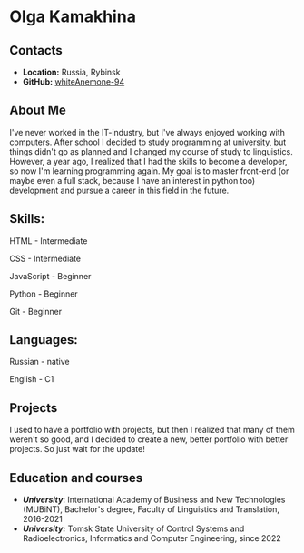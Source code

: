# Olga Kamakhina

## Contacts
* **Location:** Russia, Rybinsk
* **GitHub:** [whiteAnemone-94](https://github.com/whiteAnemone-94)

## About Me
I've never worked in the IT-industry, but I've always enjoyed working with computers. After school I decided to study programming at university, but things didn't go as planned and I changed my course of study to linguistics. However, a year ago, I realized that I had the skills to become a developer, so now I'm learning programming again. My goal is to master front-end (or maybe even a full stack, because I have an interest in python too) development and pursue a career in this field in the future.

## Skills:
HTML - Intermediate

CSS - Intermediate

JavaScript - Beginner

Python - Beginner

Git - Beginner

## Languages:
Russian - native

English - C1

## Projects
I used to have a portfolio with projects, but then I realized that many of them weren't so good, and I decided to create a new, better portfolio with better projects. So just wait for the update!

## Education and courses
* ***University***: International Academy of Business and New Technologies (MUBiNT), Bachelor's degree, Faculty of Linguistics and Translation, 2016-2021
* ***University:*** Tomsk State University of Control Systems and Radioelectronics, Informatics and Computer Engineering, since 2022
